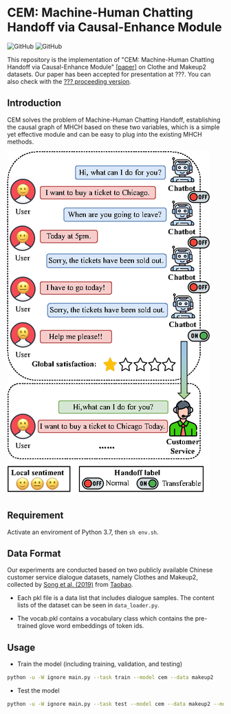 # CEM: Machine-Human Chatting Handoff via Causal-Enhance Module
![GitHub](https://img.shields.io/github/license/gbup-group/DIANet.svg)
![GitHub](https://img.shields.io/badge/Qrange%20-group-orange)

This repository is the implementation of "CEM: Machine-Human Chatting Handoff via Causal-Enhance Module" [[paper]](https://arxiv.org/abs/?) on Clothe and Makeup2 datasets. Our paper has been accepted for presentation at ???. You can also check with the [??? proceeding version](???).


## Introduction

CEM solves the problem of Machine-Human Chatting Handoff, establishing the causal graph of MHCH based on these two variables, which is a simple yet effective module and can be easy to plug into the existing MHCH methods. 

![dialog](https://github.com/Qrange-group/CEM/blob/master/images/dialog.png)

## Requirement

Activate an enviroment of Python 3.7, then `sh env.sh`.

## Data Format

Our experiments are conducted based on two publicly available Chinese customer service dialogue datasets, namely Clothes and Makeup2, collected by [Song et al. (2019)](https://github.com/songkaisong/ssa) from [Taobao](https://www.taobao.com/). 

- Each pkl file is a data list that includes dialogue samples. The content lists of the dataset can be seen in `data_loader.py`. 

- The vocab.pkl contains a vocabulary class which contains the pre-trained glove word embeddings of token ids.

## Usage

- Train the model (including training, validation, and testing)

```bash
python -u -W ignore main.py --task train --model cem --data makeup2

```

- Test the model

```bash
python -u -W ignore main.py --task test --model cem --data makeup2 --model_path pretrained_model_dir

```

